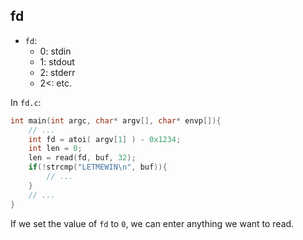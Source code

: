 ## fd

- `fd`:
    - 0: stdin
    - 1: stdout
    - 2: stderr
    - 2<: etc.

In `fd.c`: 
```c
int main(int argc, char* argv[], char* envp[]){
    // ...
    int fd = atoi( argv[1] ) - 0x1234;
    int len = 0;
    len = read(fd, buf, 32);
    if(!strcmp("LETMEWIN\n", buf)){
        // ...
    }
    // ...
}
```

If we set the value of `fd` to `0`, we can enter anything we want to read.